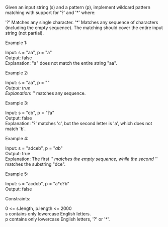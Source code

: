 Given an input string (s) and a pattern (p), implement wildcard pattern matching with support for '?' and '*' where:

'?' Matches any single character.
'*' Matches any sequence of characters (including the empty sequence).
The matching should cover the entire input string (not partial).

 

Example 1:

Input: s = "aa", p = "a"\
Output: false\
Explanation: "a" does not match the entire string "aa".

Example 2:

Input: s = "aa", p = "*"\
Output: true\
Explanation: '*' matches any sequence.

Example 3:

Input: s = "cb", p = "?a"\
Output: false\
Explanation: '?' matches 'c', but the second letter is 'a', which does not match 'b'.

Example 4:

Input: s = "adceb", p = "*a*b"\
Output: true\
Explanation: The first '*' matches the empty sequence, while the second '*' matches the substring "dce".

Example 5:

Input: s = "acdcb", p = "a*c?b"\
Output: false
 

Constraints:

0 <= s.length, p.length <= 2000\
s contains only lowercase English letters.\
p contains only lowercase English letters, '?' or '*'.
